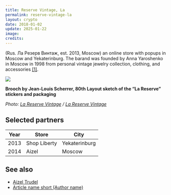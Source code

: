 ```yaml
---
title: Reserve Vintage, La
permalink: reserve-vintage-la
layout: crypto
date: 2018-01-02
update: 2025-01-22
image:
credits:
---
```


(Rus. Ла Резерв Винтаж, est. 2013, Moscow) an online store with popups in Moscow and Yekaterinburg. The barand was founded by Anna Yaroshenko in Moscow in 1998 from personal vintage jewelry collection, clothing, and accessories <span id="a1">[\[1\]](#f1)</span>.

![](/encyclopedia/images/brooch.jpg)

**Brooch by Jean-Louis Scherrer, 80th**
**Layout sketch of the “La Reserve” stickers and packaging**

*Photo: [La Reserve Vintage](index) / [La Reserve Vintage](index)*

## Selected partners

|Year|Store|City|
|-|-|-|
|2013|Shop Liberty|Yekaterinburg|
|2014|Aizel|Moscow|

## See also

+ [Aizel Trudel](trudel-aizel)
+ [Article name short (Author name)](http://example.net/article)

